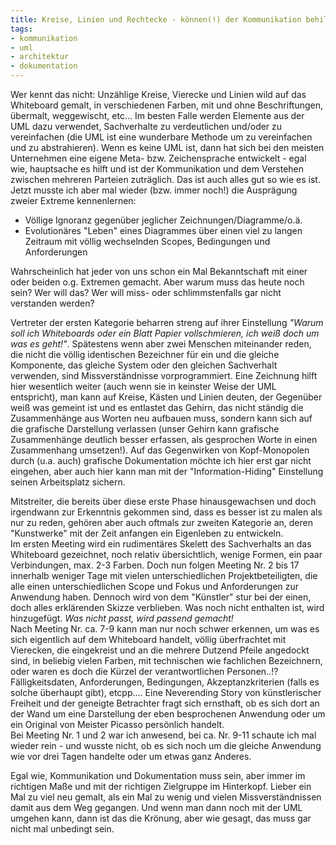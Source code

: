 ```yaml
---
title: Kreise, Linien und Rechtecke - können(!) der Kommunikation behilflich sein
tags:
- kommunikation
- uml
- architektur
- dokumentation
---
```


Wer kennt das nicht: Unzählige Kreise, Vierecke und Linien wild auf das Whiteboard gemalt, in verschiedenen Farben, mit und ohne Beschriftungen, übermalt, weggewischt, etc... Im besten Falle werden Elemente aus der UML dazu verwendet, Sachverhalte zu verdeutlichen und/oder zu vereinfachen (die UML ist eine wunderbare Methode um zu vereinfachen und zu abstrahieren). Wenn es keine UML ist, dann hat sich bei den meisten Unternehmen eine eigene Meta- bzw. Zeichensprache entwickelt - egal wie, hauptsache es hilft und ist der Kommunikation und dem Verstehen zwischen mehreren Parteien zuträglich. Das ist auch alles gut so wie es ist.  
Jetzt musste ich aber mal wieder (bzw. immer noch!) die Ausprägung zweier Extreme kennenlernen:

+ Völlige Ignoranz gegenüber jeglicher Zeichnungen/Diagramme/o.ä.
+ Evolutionäres "Leben" eines Diagrammes über einen viel zu langen Zeitraum mit völlig wechselnden Scopes, Bedingungen und Anforderungen

Wahrscheinlich hat jeder von uns schon ein Mal Bekanntschaft mit einer oder beiden o.g. Extremen gemacht. Aber warum muss das heute noch sein? Wer will das? Wer will miss- oder schlimmstenfalls gar nicht verstanden werden?

Vertreter der ersten Kategorie beharren streng auf ihrer Einstellung _"Warum soll ich Whiteboards oder ein Blatt Papier vollschmieren, ich weiß doch um was es geht!"_. Spätestens wenn aber zwei Menschen miteinander reden, die nicht die völlig identischen Bezeichner für ein und die gleiche Komponente, das gleiche System oder den gleichen Sachverhalt verwenden, sind Missverständnisse vorprogrammiert. Eine Zeichnung hilft hier wesentlich weiter (auch wenn sie in keinster Weise der UML entspricht), man kann auf Kreise, Kästen und Linien deuten, der Gegenüber weiß was gemeint ist und es entlastet das Gehirn, das nicht ständig die Zusammenhänge aus Worten neu aufbauen muss, sondern kann sich auf die grafische Darstellung verlassen (unser Gehirn kann grafische Zusammenhänge deutlich besser erfassen, als gesprochen Worte in einen Zusammenhang umsetzen!). Auf das Gegenwirken von Kopf-Monopolen durch (u.a. auch) grafische Dokumentation möchte ich hier erst gar nicht eingehen, aber auch hier kann man mit der "Information-Hiding" Einstellung seinen Arbeitsplatz sichern.

Mitstreiter, die bereits über diese erste Phase hinausgewachsen und doch irgendwann zur Erkenntnis gekommen sind, dass es besser ist zu malen als nur zu reden, gehören aber auch oftmals zur zweiten Kategorie an, deren "Kunstwerke" mit der Zeit anfangen ein Eigenleben zu entwickeln.  
Im ersten Meeting wird ein rudimentäres Skelett des Sachverhalts an das Whiteboard gezeichnet, noch relativ übersichtlich, wenige Formen, ein paar Verbindungen, max. 2-3 Farben. Doch nun folgen Meeting Nr. 2 bis 17 innerhalb weniger Tage mit vielen unterschiedlichen Projektbeteiligten, die alle einen unterschiedlichen Scope und Fokus und Anforderungen zur Anwendung haben. Dennoch wird von dem "Künstler" stur bei der einen, doch alles erklärenden Skizze verblieben. Was noch nicht enthalten ist, wird hinzugefügt. _Was nicht passt, wird passend gemacht!_  
Nach Meeting Nr. ca. 7-9 kann man nur noch schwer erkennen, um was es sich eigentlich auf dem Whiteboard handelt, völlig überfrachtet mit Vierecken, die eingekreist und an die mehrere Dutzend Pfeile angedockt sind, in beliebig vielen Farben, mit technischen wie fachlichen Bezeichnern, oder waren es doch die Kürzel der verantwortlichen Personen..!? Fälligkeitsdaten, Anforderungen, Bedingungen, Akzeptanzkriterien (falls es solche überhaupt gibt), etcpp.... Eine Neverending Story von künstlerischer Freiheit und der geneigte Betrachter fragt sich ernsthaft, ob es sich dort an der Wand um eine Darstellung der eben besprochenen Anwendung oder um ein Original von Meister Picasso persönlich handelt.  
Bei Meeting Nr. 1 und 2 war ich anwesend, bei ca. Nr. 9-11 schaute ich mal wieder rein - und wusste nicht, ob es sich noch um die gleiche Anwendung wie vor drei Tagen handelte oder um etwas ganz Anderes.

Egal wie, Kommunikation und Dokumentation muss sein, aber immer im richtigen Maße und mit der richtigen Zielgruppe im Hinterkopf. Lieber ein Mal zu viel neu gemalt, als ein Mal zu wenig und vielen Missverständnissen damit aus dem Weg gegangen. Und wenn man dann noch mit der UML umgehen kann, dann ist das die Krönung, aber wie gesagt, das muss gar nicht mal unbedingt sein.
